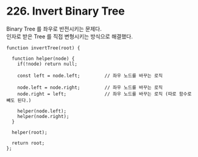 # 226. Invert Binary Tree
Binary Tree 를 좌우로 반전시키는 문제다.\
인자로 받은 Tree 를 직접 변형시키는 방식으로 해결했다.
```
function invertTree(root) {
  
  function helper(node) {
    if(!node) return null;
    
    const left = node.left;         // 좌우 노드를 바꾸는 로직
    
    node.left = node.right;         // 좌우 노드를 바꾸는 로직
    node.right = left;              // 좌우 노드를 바꾸는 로직 (따로 함수로 빼도 된다.)
    
    helper(node.left);
    helper(node.right);
  }
  
  helper(root);
  
  return root;
};
```
